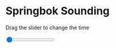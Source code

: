 <h1>Springbok Sounding</h1>
<p>Drag the slider to change the time</p>

<div class="slidecontainer">
<input oninput='setImage(this)' class="slider" type="range" min="0" max="3" value="0" step="1" />
<img id='img'/>
</div>

<script>
var img = document.getElementById('img');
var img_array = ['/assets/images/skwt/skd_spr_wrfout_d01_2020-04-30_12:00:00.png',
'/assets/images/skwt/skd_spr_wrfout_d01_2020-04-30_18:00:00.png',
'/assets/images/skwt/skd_spr_wrfout_d01_2020-05-01_00:00:00.png',];
function setImage(obj)
{
        var value = obj.value;
        img.src = img_array[value];

}
</script>
